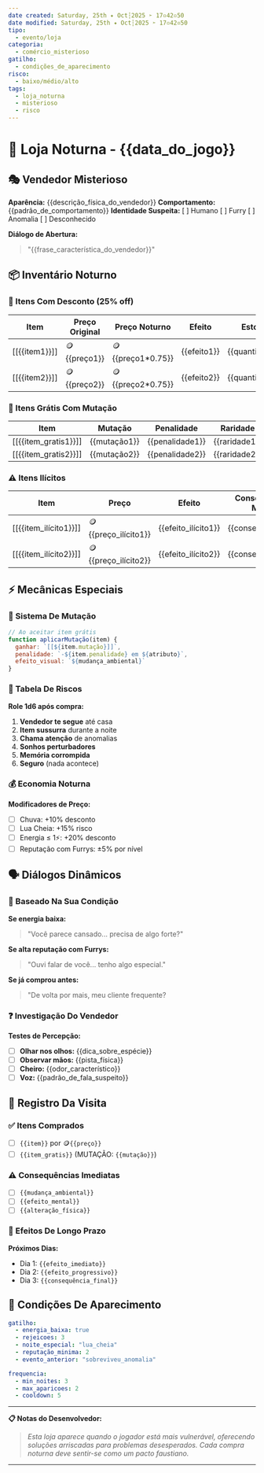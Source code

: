 ```yaml
---
date created: Saturday, 25th ✦ Oct┆2025 ➣ 17▫42▫50 
date modified: Saturday, 25th ✦ Oct┆2025 ➣ 17▫42▫50 
tipo:
  - evento/loja
categoria:
  - comércio_misterioso
gatilho:
  - condições_de_aparecimento
risco:
  - baixo/médio/alto
tags:
  - loja_noturna
  - misterioso
  - risco
---
```

# 🏪 Loja Noturna - {{data_do_jogo}}

## 🎭 Vendedor Misterioso
**Aparência:** {{descrição_física_do_vendedor}}
**Comportamento:** {{padrão_de_comportamento}}
**Identidade Suspeita:** [ ] Humano [ ] Furry [ ] Anomalia [ ] Desconhecido

**Diálogo de Abertura:**
> "{{frase_característica_do_vendedor}}"

## 📦 Inventário Noturno

### 🛒 Itens Com Desconto (25% off)
| Item | Preço Original | Preço Noturno | Efeito | Estoque |
|------|----------------|---------------|--------|---------|
| [[{{item1}}]] | 🪙{{preço1}} | 🪙{{preço1*0.75}} | {{efeito1}} | {{quantidade1}} |
| [[{{item2}}]] | 🪙{{preço2}} | 🪙{{preço2*0.75}} | {{efeito2}} | {{quantidade2}} |

### 🎁 Itens Grátis Com **Mutação**
| Item | Mutação | Penalidade | Raridade |
|------|---------|------------|----------|
| [[{{item_gratis1}}]] | {{mutação1}} | {{penalidade1}} | {{raridade1}} |
| [[{{item_gratis2}}]] | {{mutação2}} | {{penalidade2}} | {{raridade2}} |

### ⚠️ Itens Ilícitos
| Item | Preço | Efeito | Consequência Moral |
|------|-------|--------|-------------------|
| [[{{item_ilícito1}}]] | 🪙{{preço_ilícito1}} | {{efeito_ilícito1}} | {{consequência1}} |
| [[{{item_ilícito2}}]] | 🪙{{preço_ilícito2}} | {{efeito_ilícito2}} | {{consequência2}} |

## ⚡ Mecânicas Especiais

### 🔮 Sistema De Mutação
```javascript
// Ao aceitar item grátis
function aplicarMutação(item) {
  ganhar: `[[${item.mutação}]]`,
  penalidade: `-${item.penalidade} em ${atributo}`,
  efeito_visual: `${mudança_ambiental}`
}
```


### 🎲 Tabela De Riscos
**Role 1d6 após compra:**
1. **Vendedor te segue** até casa
2. **Item sussurra** durante a noite
3. **Chama atenção** de anomalias
4. **Sonhos perturbadores**
5. **Memória corrompida**
6. **Seguro** (nada acontece)

### 💰 Economia Noturna
**Modificadores de Preço:**
- [ ] Chuva: +10% desconto
- [ ] Lua Cheia: +15% risco
- [ ] Energia ≤ 1⚡: +20% desconto
- [ ] Reputação com Furrys: ±5% por nível

## 🗣️ Diálogos Dinâmicos

### 💬 Baseado Na Sua Condição
**Se energia baixa:**
> "Você parece cansado... precisa de algo forte?"

**Se alta reputação com Furrys:**
> "Ouvi falar de você... tenho algo especial."

**Se já comprou antes:**
> "De volta por mais, meu cliente frequente?

### ❓ Investigação Do Vendedor
**Testes de Percepção:**
- [ ] **Olhar nos olhos:** {{dica_sobre_espécie}}
- [ ] **Observar mãos:** {{pista_física}}
- [ ] **Cheiro:** {{odor_característico}}
- [ ] **Voz:** {{padrão_de_fala_suspeito}}

## 📝 Registro Da Visita

### ✅ Itens Comprados
- [ ] `{{item}}` por 🪙`{{preço}}`
- [ ] `{{item_gratis}}` (MUTAÇÃO: `{{mutação}}`)

### ⚠️ Consequências Imediatas
- [ ] `{{mudança_ambiental}}`
- [ ] `{{efeito_mental}}`
- [ ] `{{alteração_física}}`

### 🔮 Efeitos De Longo Prazo
**Próximos Dias:**
- Dia 1: `{{efeito_imediato}}`
- Dia 2: `{{efeito_progressivo}}`
- Dia 3: `{{consequência_final}}`

## 🎯 Condições De Aparecimento
```yaml
gatilho:
  - energia_baixa: true
  - rejeicoes: 3
  - noite_especial: "lua_cheia"
  - reputação_minima: 2
  - evento_anterior: "sobreviveu_anomalia"

frequencia:
  - min_noites: 3
  - max_aparicoes: 2
  - cooldown: 5
```

---

**📋 Notas do Desenvolvedor:**
> *Esta loja aparece quando o jogador está mais vulnerável, oferecendo soluções arriscadas para problemas desesperados. Cada compra noturna deve sentir-se como um pacto faustiano.*
---